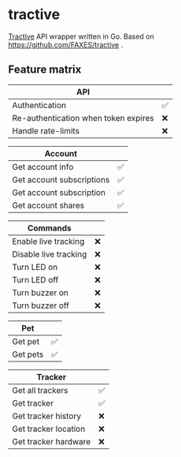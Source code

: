 # tractive

[Tractive](https://tractive.com/) API wrapper written in Go. Based on https://github.com/FAXES/tractive .


## Feature matrix

| API                                  |    |
|--------------------------------------|----|
| Authentication                       | ✅ |
| Re-authentication when token expires | ❌ |
| Handle rate-limits                   | ❌ |

| Account                   |    |
|---------------------------|----|
| Get account info          | ✅ |
| Get account subscriptions | ✅ |
| Get account subscription  | ✅|
| Get account shares        | ✅ |

| Commands              |    |
|-----------------------|----|
| Enable live tracking  | ❌ |
| Disable live tracking | ❌ |
| Turn LED on           | ❌ |
| Turn LED off          | ❌ |
| Turn buzzer on        | ❌ |
| Turn buzzer off       | ❌ |

| Pet      |    |
|----------|----|
| Get pet  | ✅ |
| Get pets | ✅ |

| Tracker              |    |
|----------------------|----|
| Get all trackers     | ✅ |
| Get tracker          | ✅ |
| Get tracker history  | ❌ |
| Get tracker location | ❌ |
| Get tracker hardware | ❌ |
